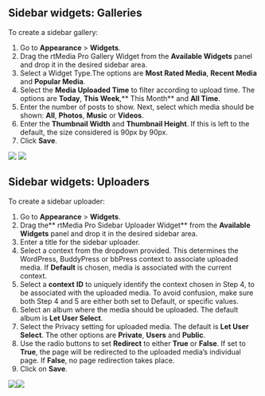 ## Sidebar widgets: Galleries


To create a sidebar gallery:

1. Go to **Appearance** > **Widgets**.
2. Drag the rtMedia Pro Gallery Widget from the **Available Widgets** panel and drop it in the desired sidebar area.
3. Select a Widget Type.The options are **Most Rated Media**, **Recent Media** and **Popular Media**.
4. Select the **Media Uploaded Time** to filter according to upload time. The options are **Today**, **This Week**,** This Month** and **All Time**.
5. Enter the number of posts to show. Next, select which media should be shown: **All**, **Photos**, **Music** or **Videos**.
6. Enter the **Thumbnail Width** and **Thumbnail Height**. If this is left to the default, the size considered is 90px by 90px.
7. Click **Save**.

![](https://rtcamp.com/wp-content/uploads/2013/10/image10.png) [![](https://rtcamp.com/wp-content/uploads/2013/10/image_thumb2.png)](https://rtcamp.com/wp-content/uploads/2013/10/image13.png)

## Sidebar widgets: Uploaders

To create a sidebar uploader:

1. Go to **Appearance** > **Widgets**.
2. Drag the** rtMedia Pro Sidebar Uploader Widget** from the **Available Widgets** panel and drop it in the desired sidebar area.
3. Enter a title for the sidebar uploader.
4. Select a context from the dropdown provided. This determines the WordPress, BuddyPress or bbPress context to associate uploaded media. If **Default** is chosen, media is associated with the current context.
5. Select a **context** **ID** to uniquely identify the context chosen in Step 4, to be associated with the uploaded media. To avoid confusion, make sure both Step 4 and 5 are either both set to Default, or specific values.
6. Select an album where the media should be uploaded. The default album is **Let User Select**.
7. Select the Privacy setting for uploaded media. The default is **Let User Select**. The other options are **Private**, **Users** and **Public**.
8. Use the radio buttons to set **Redirect** to either **True** or **False**. If set to **True**, the page will be redirected to the uploaded media’s individual page. If **False**, no page redirection takes place.
9. Click on **Save**.

![](https://rtcamp.com/wp-content/uploads/2013/10/image12.png)![](https://rtcamp.com/wp-content/uploads/2013/11/image5.png)
